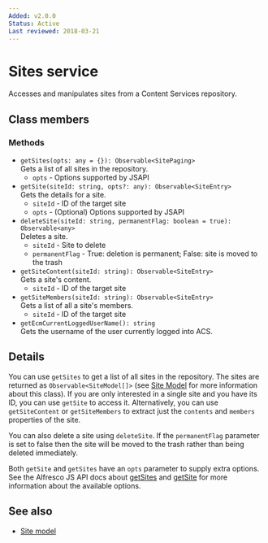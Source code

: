```yaml
---
Added: v2.0.0
Status: Active
Last reviewed: 2018-03-21
---
```


# Sites service

Accesses and manipulates sites from a Content Services repository.

## Class members

### Methods

-   `getSites(opts: any = {}): Observable<SitePaging>`  
    Gets a list of all sites in the repository.  
    -   `opts` - Options supported by JSAPI
-   `getSite(siteId: string, opts?: any): Observable<SiteEntry>`  
    Gets the details for a site.  
    -   `siteId` - ID of the target site
    -   `opts` - (Optional) Options supported by JSAPI
-   `deleteSite(siteId: string, permanentFlag: boolean = true): Observable<any>`  
    Deletes a site.  
    -   `siteId` - Site to delete
    -   `permanentFlag` - True: deletion is permanent; False: site is moved to the trash
-   `getSiteContent(siteId: string): Observable<SiteEntry>`  
    Gets a site's content.  
    -   `siteId` - ID of the target site
-   `getSiteMembers(siteId: string): Observable<SiteEntry>`  
    Gets a list of all a site's members.  
    -   `siteId` - ID of the target site
-   `getEcmCurrentLoggedUserName(): string`  
    Gets the username of the user currently logged into ACS.  

## Details

You can use `getSites` to get a list of all sites in the repository.
The sites are returned as `Observable<SiteModel[]>` (see
[Site Model](site.model.md) for more information about this class).
If you are only interested in a single site and you have its ID, you
can use `getSite` to access it. Alternatively, you can use `getSiteContent`
or `getSiteMembers` to extract just the `contents` and `members` properties
of the site.

You can also delete a site using `deleteSite`. If the `permanentFlag` parameter
is set to false then the site will be moved to the trash rather than being
deleted immediately.

Both `getSite` and `getSites` have an `opts` parameter to supply extra
options. See the Alfresco JS API docs about
[getSites](https://github.com/Alfresco/alfresco-js-api/blob/master/src/alfresco-core-rest-api/docs/SitesApi.md#getSites)
and
[getSite](https://github.com/Alfresco/alfresco-js-api/blob/master/src/alfresco-core-rest-api/docs/SitesApi.md#getSite)
for more information about the available options.

## See also

-   [Site model](site.model.md)
